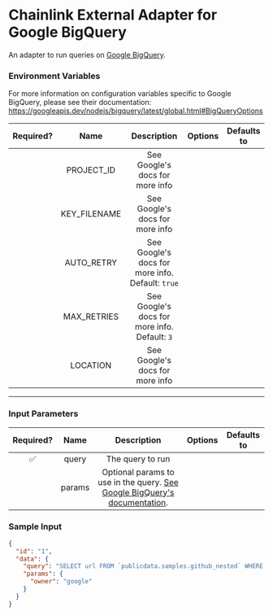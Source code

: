 # Chainlink External Adapter for Google BigQuery

An adapter to run queries on [Google BigQuery](https://cloud.google.com/bigquery).

### Environment Variables

For more information on configuration variables specific to Google BigQuery, please see their documentation:
https://googleapis.dev/nodejs/bigquery/latest/global.html#BigQueryOptions

| Required? |     Name     |                   Description                    | Options | Defaults to |
| :-------: | :----------: | :----------------------------------------------: | :-----: | :---------: |
|           |  PROJECT_ID  |         See Google's docs for more info          |         |             |
|           | KEY_FILENAME |         See Google's docs for more info          |         |             |
|           |  AUTO_RETRY  | See Google's docs for more info. Default: `true` |         |             |
|           | MAX_RETRIES  |  See Google's docs for more info. Default: `3`   |         |             |
|           |   LOCATION   |         See Google's docs for more info          |         |             |

---

### Input Parameters

| Required? |  Name  |                                                                  Description                                                                   | Options | Defaults to |
| :-------: | :----: | :--------------------------------------------------------------------------------------------------------------------------------------------: | :-----: | :---------: |
|    ✅     | query  |                                                                The query to run                                                                |         |             |
|           | params | Optional params to use in the query. [See Google BigQuery's documentation](https://googleapis.dev/nodejs/bigquery/latest/BigQuery.html#query). |         |             |

### Sample Input

```json
{
  "id": "1",
  "data": {
    "query": "SELECT url FROM `publicdata.samples.github_nested` WHERE repository.owner = @owner",
    "params": {
      "owner": "google"
    }
  }
}
```
